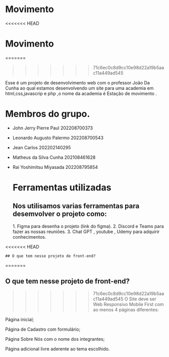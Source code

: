 # Movimento
<<<<<<< HEAD
# Movimento
=======
>>>>>>> 71c6ec0c8d9cc10e98d22a19b5aac11a449ad545
<p>Esse é um projeto de desenvolvimento web com o professor João Da Cunha ao qual estamos desenvolvendo um site para uma academia em html,css,javascrip e php ,o nome da academia é Estação de movimento .</p>

# <h1>Membros do grupo.</h1>
+ John Jerry Pierre Paul 202208700373
+ Leonardo Augusto Palermo 202208700543
+ Jean Carlos 202202140295
+ Matheus da Silva Cunha 202108461628
+ Raí Yoshimitsu Miyasada 202208795854

  # Ferramentas utilizadas
  <h2>Nos utilisamos varias ferramentas para desemvolver o projeto como:</h2>
  1. Figma para desenha o projeto (link do figma).
  2. Discord e Teams para fazer as nossas reuniões.
  3. Chat GPT , youtube , Udemy para adquirir conhecimentos.
<<<<<<< HEAD
  
    ## O que tem nesse projeto de front-end?
=======

  ## O que tem nesse projeto de front-end?
>>>>>>> 71c6ec0c8d9cc10e98d22a19b5aac11a449ad545
  O Site deve ser Web Responsivo Mobile First com ao menos 4 páginas diferentes: 

Página inicial;  

Página de Cadastro com formulário;  

Página Sobre Nós com o nome dos integrantes;  

Página adicional livre aderente ao tema escolhido. 
